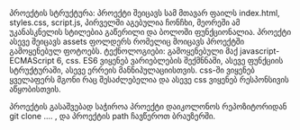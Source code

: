 პროექტის სტრუქტურა:
პროექტი შეიცავს სამ მთავარ ფაილს index.html, styles.css, script.js, პირველში აგებულია ჩონჩხი, მეორეში ამ უკანასკნელის სტილებია გაწერილი და ბოლოში ფუნქციონალია. პროექტი ასევე შეიცავს assets ფოლდერს რომელიც მოიცავს პროექტში გამოყენებულ ფოტოებს.
ტექნოლოგიები:
გამოყენებული მაქ javascript-ECMAScript 6, css. ES6 ვიყენებ ვარიებლების შექმნნაში, ასევე ფუნქციის სტრუქტურაში, ასევე ერრეის მანნიპულაციისთვის. css-ში ვიყენებ ყველაფერს მგონი რაც შესაძლებელია და ასევე css ვიყენებ რესპონსივის აწყობისთვის.

პროექტის გასაშვებად საჭიროა პროექტი დაიკოლონოს რეპოზიტორიდან git clone .... , და პროექტის path ჩავწეროთ ბრაუზერში.
